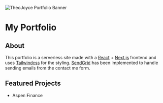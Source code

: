 ![TheoJoyce Portfolio Banner](https://i.imgur.com/ZdbZD8G.png)

# My Portfolio

## About

This portfolio is a serverless site made with a [React](https://github.com/facebook/react) + [Next.js](https://github.com/zeit/next.js) frontend and uses [Tailwindcss](https://github.com/tailwindcss/tailwindcss) for the styling. [SendGrid](https://github.com/sendgrid/sendgrid-nodejs) has been implemented to handle sending emails from the contact me form.

## Featured Projects

* Aspen Finance